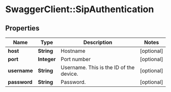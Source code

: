 # SwaggerClient::SipAuthentication

## Properties
Name | Type | Description | Notes
------------ | ------------- | ------------- | -------------
**host** | **String** | Hostname | [optional] 
**port** | **Integer** | Port number | [optional] 
**username** | **String** | Username. This is the ID of the device. | [optional] 
**password** | **String** | Password. | [optional] 


